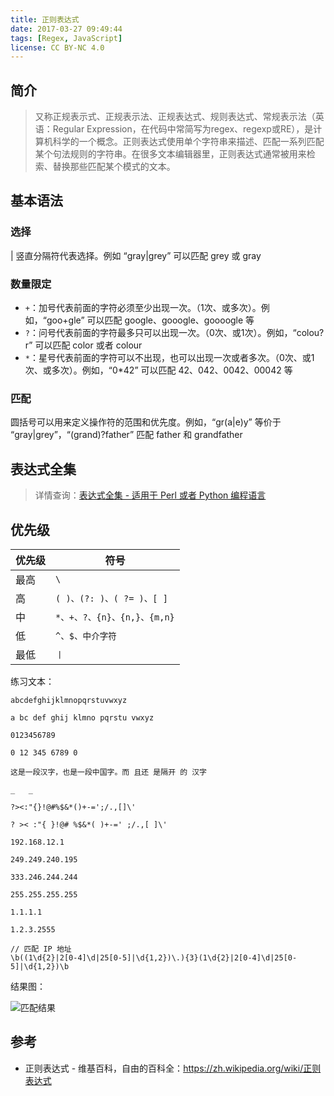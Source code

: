```yaml
---
title: 正则表达式
date: 2017-03-27 09:49:44
tags: [Regex, JavaScript]
license: CC BY-NC 4.0
---
```


## 简介

> 又称正规表示式、正规表示法、正规表达式、规则表达式、常规表示法（英语：Regular Expression，在代码中常简写为regex、regexp或RE），是计算机科学的一个概念。正则表达式使用单个字符串来描述、匹配一系列匹配某个句法规则的字符串。在很多文本编辑器里，正则表达式通常被用来检索、替换那些匹配某个模式的文本。

<!-- more -->

## 基本语法

### 选择

| 竖直分隔符代表选择。例如 “gray|grey” 可以匹配 grey 或 gray

### 数量限定

- `+`：加号代表前面的字符必须至少出现一次。（1次、或多次）。例如，“goo+gle” 可以匹配 google、gooogle、goooogle 等
- `?`：问号代表前面的字符最多只可以出现一次。（0次、或1次）。例如，“colou?r” 可以匹配 color 或者 colour
- `*`：星号代表前面的字符可以不出现，也可以出现一次或者多次。（0次、或1次、或多次）。例如，“0*42” 可以匹配 42、042、0042、00042 等

### 匹配

圆括号可以用来定义操作符的范围和优先度。例如，“gr(a|e)y” 等价于 “gray|grey”，“(grand)?father” 匹配 father 和 grandfather

## 表达式全集

> 详情查询：[表达式全集 - 适用于 Perl 或者 Python 编程语言](https://zh.wikipedia.org/wiki/正则表达式#.E8.A1.A8.E8.BE.BE.E5.BC.8F.E5.85.A8.E9.9B.86)

## 优先级

|优先级|符号|
|--------|-----|
|最高| ` \ `|
|高|`( )、(?: )、( ?= )、[ ]`|
|中|`*、+、?、{n}、{n,}、{m,n}`|
|低|`^、$、中介字符`|
|最低|`丨`|

练习文本：

```plaintext
abcdefghijklmnopqrstuvwxyz

a bc def ghij klmno pqrstu vwxyz

0123456789

0 12 345 6789 0

这是一段汉字，也是一段中国字。而 且还 是隔开 的 汉字

_	_

?><:"{}!@#%$&*()+-=';/.,[]\'

? >< :"{ }!@# %$&*( )+-=' ;/.,[ ]\'

192.168.12.1

249.249.240.195

333.246.244.244

255.255.255.255

1.1.1.1

1.2.3.2555
```

```
// 匹配 IP 地址
\b((1\d{2}|2[0-4]\d|25[0-5]|\d{1,2})\.){3}(1\d{2}|2[0-4]\d|25[0-5]|\d{1,2})\b
```
结果图：

![匹配结果](test.png)

## 参考

- 正则表达式 - 维基百科，自由的百科全：https://zh.wikipedia.org/wiki/正则表达式